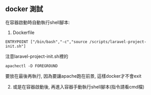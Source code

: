 ## docker 測試
在容器啟動時自動執行shell腳本:  

1. Dockerfile  
```
ENTRYPOINT ["/bin/bash","-c","source /scripts/laravel-project-init.sh"]
```
注意laravel-project-init.sh裡的  
```
apachectl -D FOREGROUND
```
要放在最後再執行, 因為要讓apache跑在前景, 這樣docker才不會exit  

2. 或是在容器啟動後, 再進入容器手動執行shell腳本(指令請看cmd檔)  
